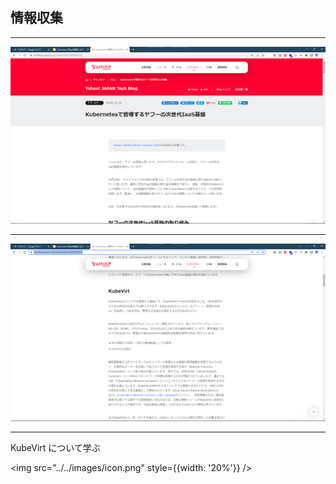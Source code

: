 ## 情報収集

---

![](../../images/blog-1.png)

---

![](../../images/blog-2.png)

---

KubeVirt について学ぶ

<img src="../../images/icon.png" style={{width: '20%'}} />
